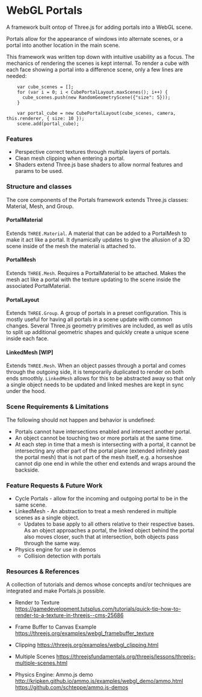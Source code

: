 # WebGL Portals

A framework built ontop of Three.js for adding portals into a WebGL scene.

Portals allow for the appearance of windows into alternate scenes, or a portal into another location in the main scene.

This framework was written top down with intuitive usability as a focus.
The mechanics of rendering the scenes is kept internal.
To render a cube with each face showing a portal into a difference scene, only a few lines are needed:
```
    var cube_scenes = [];
    for (var i = 0; i < CubePortalLayout.maxScenes(); i++) {
      cube_scenes.push(new RandomGeometryScene({"size": 5}));
    }

    var portal_cube = new CubePortalLayout(cube_scenes, camera, this.renderer, { size: 10 });
    scene.add(portal_cube);
```

### Features
* Perspective correct textures through multiple layers of portals.
* Clean mesh clipping when entering a portal.
* Shaders extend Three.js base shaders to allow normal features and params to be used.


### Structure and classes
The core components of the Portals framework extends Three.js classes: Material, Mesh, and Group.

#### PortalMaterial
Extends `THREE.Material`. A material that can be added to a PortalMesh to make it act like a portal. It dynamically updates to give the allusion of a 3D scene inside of the mesh the material is attached to.

#### PortalMesh
Extends `THREE.Mesh`. Requires a PortalMaterial to be attached. Makes the mesh act like a portal with the texture updating to the scene inside the associated PortalMaterial.

#### PortalLayout
Extends `THREE.Group`. A group of portals in a preset configuration. This is mostly useful for having all portals in a scene update with common changes. Several Three.js geometry primitives are included, as well as utils to split up additional geometric shapes and quickly create a unique scene inside each face.

#### LinkedMesh [WIP]
Extends `THREE.Mesh`. When an object passes through a portal and comes through the outgoing side, it is temporarily duplicated to render on both ends smoothly. `LinkedMesh` allows for this to be abstracted away so that only a single object needs to be updated and linked meshes are kept in sync under the hood.

### Scene Requirements & Limitations
The following should not happen and behavior is undefined:
* Portals cannot have intersections enabled and intersect another portal.
* An object cannot be touching two or more portals at the same time. 
* At each step in time that a mesh is intersecting with a portal, it cannot be intersecting any other part of the portal plane (extended infinitely past the portal mesh) that is not part of the mesh itself, e.g. a horseshoe cannot dip one end in while the other end extends and wraps around the backside.


### Feature Requests & Future Work
* Cycle Portals - allow for the incoming and outgoing portal to be in the same scene.
* LinkedMesh - An abstraction to treat a mesh rendered in multiple scenes as a single object.
  * Updates to base apply to all others relative to their respective bases. As an object approaches a portal,
    the linked object behind the portal also moves closer, such that at intersection, both objects pass through the same way.
* Physics engine for use in demos
  * Collision detection with portals

### Resources & References

A collection of tutorials and demos whose concepts and/or techniques are integrated and make Portals.js possible.

* Render to Texture
  https://gamedevelopment.tutsplus.com/tutorials/quick-tip-how-to-render-to-a-texture-in-threejs--cms-25686

* Frame Buffer to Canvas Example
  https://threejs.org/examples/webgl_framebuffer_texture

* Clipping
  https://threejs.org/examples/webgl_clipping.html

* Multiple Scenes
  https://threejsfundamentals.org/threejs/lessons/threejs-multiple-scenes.html

* Physics Engine: Ammo.js demo
  http://kripken.github.io/ammo.js/examples/webgl_demo/ammo.html
  https://github.com/schteppe/ammo.js-demos